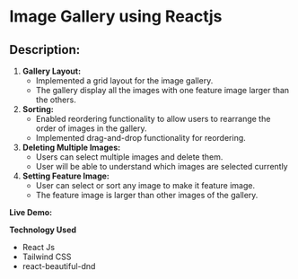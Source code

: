 # Image Gallery using Reactjs

## Description:

1. **Gallery Layout:**
   - Implemented a grid layout for the image gallery.
   - The gallery display all the images with one feature image larger than the others.
2. **Sorting:**
   - Enabled reordering functionality to allow users to rearrange the order of images in the gallery.
   - Implemented drag-and-drop functionality for reordering.
3. **Deleting Multiple Images:**
   - Users can select multiple images and delete them.
   - User will be able to understand which images are selected currently
4. **Setting Feature Image:**
   - User can select or sort any image to make it feature image.
   - The feature image is larger than other images of the gallery.

**Live Demo:**

**Technology Used**

- React Js
- Tailwind CSS
- react-beautiful-dnd

